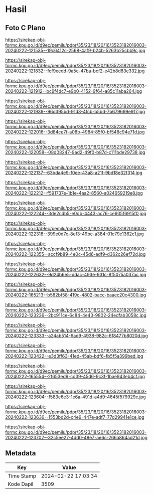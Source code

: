 # Hasil

## Foto C Plano

https://sirekap-obj-formc.kpu.go.id/d9ec/pemilu/pdpr/35/23/18/20/16/3523182016003-20240222-121535--19c6412c-2568-4af9-b24b-5263b25cbb9c.jpg

https://sirekap-obj-formc.kpu.go.id/d9ec/pemilu/pdpr/35/23/18/20/16/3523182016003-20240222-121832--fcf9eedd-9a5c-47ba-bcf2-e42b8d83e332.jpg

https://sirekap-obj-formc.kpu.go.id/d9ec/pemilu/pdpr/35/23/18/20/16/3523182016003-20240222-121912--bc9f4dc7-e9b0-4152-9f64-a85c11aba264.jpg

https://sirekap-obj-formc.kpu.go.id/d9ec/pemilu/pdpr/35/23/18/20/16/3523182016003-20240222-121939--96d395bd-91d3-4fcb-b5bd-7b679699e917.jpg

https://sirekap-obj-formc.kpu.go.id/d9ec/pemilu/pdpr/35/23/18/20/16/3523182016003-20240222-122016--3d84ce7f-a08b-4984-85f0-bf548c94e71d.jpg

https://sirekap-obj-formc.kpu.go.id/d9ec/pemilu/pdpr/35/23/18/20/16/3523182016003-20240222-122058--08d08247-9ad2-49f0-b87d-c111bde29738.jpg

https://sirekap-obj-formc.kpu.go.id/d9ec/pemilu/pdpr/35/23/18/20/16/3523182016003-20240222-122137--63bda4e9-f0ee-43a8-a21f-9bd18e32f314.jpg

https://sirekap-obj-formc.kpu.go.id/d9ec/pemilu/pdpr/35/23/18/20/16/3523182016003-20240222-122212--f591737e-1b1e-4aa2-8560-a024659219e8.jpg

https://sirekap-obj-formc.kpu.go.id/d9ec/pemilu/pdpr/35/23/18/20/16/3523182016003-20240222-122244--3de2cdb5-e0db-4443-ac76-ce605f6915f0.jpg

https://sirekap-obj-formc.kpu.go.id/d9ec/pemilu/pdpr/35/23/18/20/16/3523182016003-20240222-122318--399e0d7c-8ef3-49bc-a384-01c79c1362c1.jpg

https://sirekap-obj-formc.kpu.go.id/d9ec/pemilu/pdpr/35/23/18/20/16/3523182016003-20240222-122355--accf9b89-4e0c-45d6-adf9-d362c26ef72d.jpg

https://sirekap-obj-formc.kpu.go.id/d9ec/pemilu/pdpr/35/23/18/20/16/3523182016003-20240222-122632--9d24b6e5-ddac-493e-931c-8f5075a037ac.jpg

https://sirekap-obj-formc.kpu.go.id/d9ec/pemilu/pdpr/35/23/18/20/16/3523182016003-20240222-165213--b582bf58-419c-4802-bacc-baaec20c4300.jpg

https://sirekap-obj-formc.kpu.go.id/d9ec/pemilu/pdpr/35/23/18/20/16/3523182016003-20240222-123236--2bc911ce-6c84-4e43-9802-24edfab3058c.jpg

https://sirekap-obj-formc.kpu.go.id/d9ec/pemilu/pdpr/35/23/18/20/16/3523182016003-20240222-123333--a24ab514-6ad9-4938-982c-6f8477b8020d.jpg

https://sirekap-obj-formc.kpu.go.id/d9ec/pemilu/pdpr/35/23/18/20/16/3523182016003-20240222-123422--e3d3ff63-41ed-45ab-bdf6-fb5f5a399bed.jpg

https://sirekap-obj-formc.kpu.go.id/d9ec/pemilu/pdpr/35/23/18/20/16/3523182016003-20240222-165554--2f653ed9-cd39-45d6-9c3f-1bae943eb4cf.jpg

https://sirekap-obj-formc.kpu.go.id/d9ec/pemilu/pdpr/35/23/18/20/16/3523182016003-20240222-123604--f583e6e3-1e6a-491d-a4d9-4645f579929c.jpg

https://sirekap-obj-formc.kpu.go.id/d9ec/pemilu/pdpr/35/23/18/20/16/3523182016003-20240222-123636--1553bd2d-c4e9-447e-adf7-77d29941e1ce.jpg

https://sirekap-obj-formc.kpu.go.id/d9ec/pemilu/pdpr/35/23/18/20/16/3523182016003-20240222-123702--32c5ee27-4dd0-48e7-ae6c-266a864ad21d.jpg


## Metadata

| Key        | Value               |
| ---------- | ------------------- |
| Time Stamp | 2024-02-22 17:03:34 |
| Kode Dapil | 3509                |



